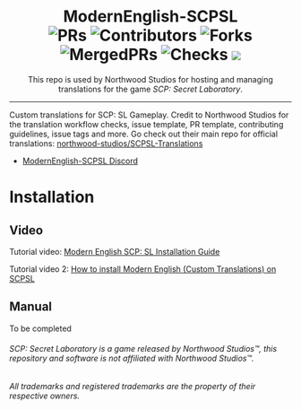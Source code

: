 <div align = center>

# ModernEnglish-SCPSL <br>![PRs](https://badgen.net/github/open-prs/CanThisNameNotBeStolenPlease/ModernEnglish-SCPSL?cache=600) ![Contributors](https://img.shields.io/github/contributors-anon/CanThisNameNotBeStolenPlease/ModernEnglish-SCPSL?cacheSeconds=3600) ![Forks](https://badgen.net/github/forks/CanThisNameNotBeStolenPlease/ModernEnglish-SCPSL?cache=600) ![MergedPRs](https://badgen.net/github/merged-prs/CanThisNameNotBeStolenPlease/ModernEnglish-SCPSL?cache=600) ![Checks](https://badgen.net/github/checks/CanThisNameNotBeStolenPlease/ModernEnglish-SCPSL?cache=600) [![](https://badgen.net/discord/members/YpZ8UBtzrq)](https://discord.com/YpZ8UBtzrq)<br>
This repo is used by Northwood Studios for hosting and managing translations for the game *SCP: Secret Laboratory*. 

***
  
</div>

Custom translations for SCP: SL Gameplay.
Credit to Northwood Studios for the translation workflow checks, issue template, PR template, contributing guidelines, issue tags and more. Go check out their main repo for official translations: [northwood-studios/SCPSL-Translations](https://github.com/northwood-studios/SCPSL-Translations)

* [ModernEnglish-SCPSL Discord](https://discord.com/invite/YpZ8UBtzrq)

# Installation
## Video

Tutorial video: [Modern English SCP: SL Installation Guide](https://youtu.be/yJXhDPmXfvM)

Tutorial video 2: [How to install Modern English (Custom Translations) on SCPSL](https://youtu.be/7BCPJVH4FmA)

## Manual

To be completed

###### SCP: Secret Laboratory is a game released by Northwood Studios™, this repository and software is not affiliated with Northwood Studios™.
###### All trademarks and registered trademarks are the property of their respective owners.

